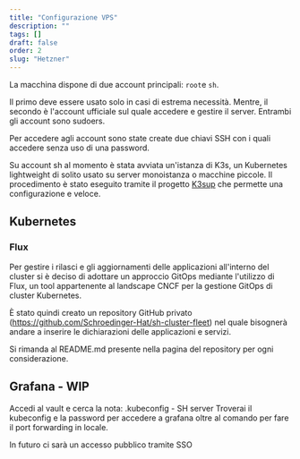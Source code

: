 ```yaml
---
title: "Configurazione VPS"
description: ""
tags: []
draft: false
order: 2
slug: "Hetzner"
---
```


La macchina dispone di due account principali: `root`e `sh`.

Il primo deve essere usato solo in casi di estrema necessità. Mentre, il secondo è l'account ufficiale sul quale accedere e gestire il server. Entrambi gli account sono sudoers.

Per accedere agli account sono state create due chiavi SSH con i quali accedere senza uso di una password.

Su account sh al momento è stata avviata un'istanza di K3s, un Kubernetes lightweight di solito usato su server monoistanza o macchine piccole. Il procedimento è stato eseguito tramite il progetto [K3sup](https://github.com/alexellis/k3sup) che permette una configurazione e veloce.

## Kubernetes

### Flux

Per gestire i rilasci e gli aggiornamenti delle applicazioni all'interno del cluster si è deciso di adottare un approccio GitOps mediante l'utilizzo di Flux, un tool appartenente al landscape CNCF per la gestione GitOps di cluster Kubernetes.

È stato quindi creato un repository GitHub privato (<https://github.com/Schroedinger-Hat/sh-cluster-fleet>) nel quale bisognerà andare a inserire le dichiarazioni delle applicazioni e servizi.

Si rimanda al README.md presente nella pagina del repository per ogni considerazione.

## Grafana - WIP

Accedi al vault e cerca la nota: .kubeconfig - SH server
Troverai il kubeconfig e la password per accedere a grafana oltre al comando per fare il port forwarding in locale.

In futuro ci sarà un accesso pubblico tramite SSO